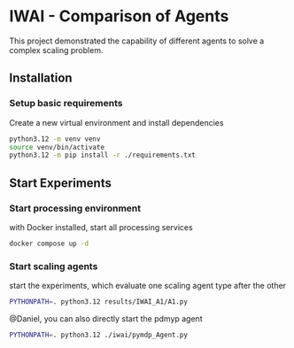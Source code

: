 # IWAI - Comparison of Agents

This project demonstrated the capability of different agents to solve a complex scaling problem.


## Installation

### Setup basic requirements

Create a new virtual environment and install dependencies

```bash
python3.12 -m venv venv
source venv/bin/activate
python3.12 -m pip install -r ./requirements.txt
```

## Start Experiments

### Start processing environment 

with Docker installed, start all processing services

```bash
docker compose up -d
```

### Start scaling agents

start the experiments, which evaluate one scaling agent type after the other

```bash
PYTHONPATH=. python3.12 results/IWAI_A1/A1.py
```

@Daniel, you can also directly start the pdmyp agent

```bash
PYTHONPATH=. python3.12 ./iwai/pymdp_Agent.py
```